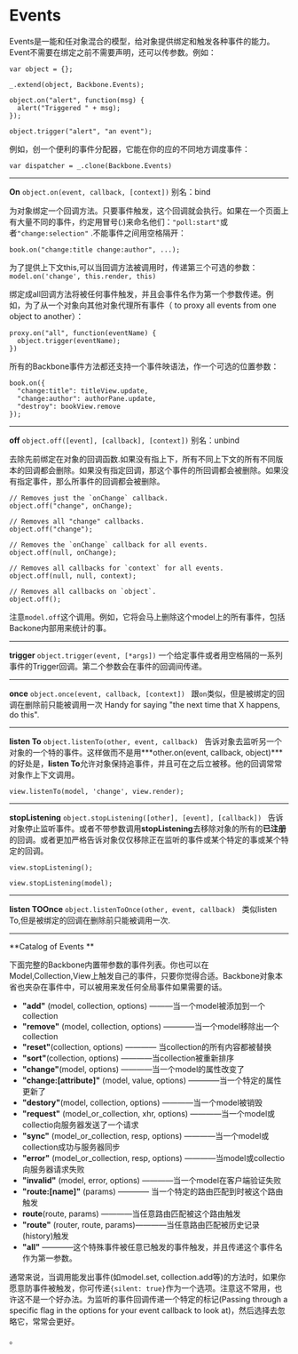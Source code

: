 # Events
Events是一能和任对象混合的模型，给对象提供绑定和触发各种事件的能力。Event不需要在绑定之前不需要声明，还可以传参数。例如：
```
var object = {};

_.extend(object, Backbone.Events);

object.on("alert", function(msg) {
  alert("Triggered " + msg);
});

object.trigger("alert", "an event");
```
例如，创一个便利的事件分配器，它能在你的应的不同地方调度事件：  
```
var dispatcher = _.clone(Backbone.Events)
```   
-------------------------   

**On** ```object.on(event, callback, [context])``` 别名：bind

为对象绑定一个回调方法。只要事件触发，这个回调就会执行。如果在一个页面上有大量不同的事件，约定用冒号(:)来命名他们：```"poll:start"```或者```"change:selection"``` .不能事件之间用空格隔开：   

```book.on("change:title change:author", ...);```

为了提供上下文this,可以当回调方法被调用时，传递第三个可选的参数：```model.on('change', this.render, this)```

绑定成all回调方法将被任何事件触发，并且会事件名作为第一个参数传递。例如，为了从一个对象向其他对象代理所有事件（ to proxy all events from one object to another）：
```
proxy.on("all", function(eventName) {
  object.trigger(eventName);
})
```

所有的Backbone事件方法都还支持一个事件映语法，作一个可选的位置参数：
```
book.on({
  "change:title": titleView.update,
  "change:author": authorPane.update,
  "destroy": bookView.remove
});
```   
----------------------   

**off**  ```object.off([event], [callback], [context])``` 别名：unbind

去除先前绑定在对象的回调函数.如果没有指上下，所有不同上下文的所有不同版本的回调都会删除。如果没有指定回调，那这个事件的所回调都会被删除。如果没有指定事件，那么所事件的回调都会被删除。
```
// Removes just the `onChange` callback.
object.off("change", onChange);

// Removes all "change" callbacks.
object.off("change");

// Removes the `onChange` callback for all events.
object.off(null, onChange);

// Removes all callbacks for `context` for all events.
object.off(null, null, context);

// Removes all callbacks on `object`.
object.off();
```
注意```model.off```这个调用。例如，它将会马上删除这个model上的所有事件，包括Backone内部用来统计的事。

----------------------------- 

**trigger**  ```object.trigger(event, [*args])```
一个给定事件或者用空格隔的一系列事件的Trigger回调。第二个参数会在事件的回调间传递。

-----------------------

**once**   ```object.once(event, callback, [context]) ```
跟```on```类似，但是被绑定的回调在删除前只能被调用一次
Handy for saying "the next time that X happens, do this".

--------------------

**listen To** ```object.listenTo(other, event, callback) ```
告诉对象去监听另一个对象的一个特的事件。这样做而不是用***other.on(event, callback, object)***的好处是，**listen To**允许对象保持追事件，并且可在之后立被移。他的回调常常对象作上下文调用。
```
view.listenTo(model, 'change', view.render);
```

--------------------

**stopListening**  ```object.stopListening([other], [event], [callback]) ```
告诉对象停止监听事件。或者不带参数调用**stopListening**去移除对象的所有的**已注册**的回调。或者更加严格告诉对象仅仅移除正在监听的事件或某个特定的事或某个特定的回调。

```
view.stopListening();

view.stopListening(model);
```

-----------------

**listen TOOnce** ```object.listenToOnce(other, event, callback) ```
类似listen To,但是被绑定的回调在删除前只能被调用一次.

-------------------

**Catalog of Events **

下面完整的Backbone内置带参数的事件列表。你也可以在Model,Collection,View上触发自己的事件，只要你觉得合适。Backbone对象本省也夹杂在事件中，可以被用来发任何全局事件如果需要的话。

- **"add"** (model, collection, options) ———当一个model被添加到一个collection
- **"remove"** (model, collection, options) ————当一个model移除出一个collection
- **"reset"**(collection, options) ———— 当collection的所有内容都被替换
- **"sort"**(collection, options) ————当collection被重新排序
- **"change"**(model, options) ————当一个model的属性改变了
- **"change:[attribute]"** (model, value, options) ————当一个特定的属性更新了
- **"destory"**(model, collection, options) ————当一个model被销毁
- **"request"** (model_or_collection, xhr, options) ————当一个model或collectio向服务器发送了一个请求
- **"sync"** (model_or_collection, resp, options) ————当一个model或collection成功与服务器同步
- **"error"** (model_or_collection, resp, options) ————当model或collectio向服务器请求失败
- **"invalid"** (model, error, options) ————当一个model在客户端验证失败
- **"route:[name]"** (params) ———— 当一个特定的路由匹配到时被这个路由触发
- **route**(route, params) ————当任意路由匹配被这个路由触发
- **"route"** (router, route, params)————当任意路由匹配被历史记录(history)触发
- **"all"** ————这个特殊事件被任意已触发的事件触发，并且传递这个事件名作为第一参数。


通常来说，当调用能发出事件(如model.set, collection.add等)的方法时，如果你愿意防事件被触发，你可传递```{silent: true}```作为一个选项。注意这不常用，也许这不是一个好办法。为监听的事件回调传递一个特定的标记(Passing through a specific flag in the options for your event callback to look at)，然后选择去忽略它，常常会更好。
























。



